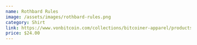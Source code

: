 ```yaml
---
name: Rothbard Rules
image: /assets/images/rothbard-rules.png
category: Shirt
link: https://www.vonbitcoin.com/collections/bitcoiner-apparel/products/rothbard-rules-t
price: $24.00
---
```

